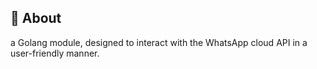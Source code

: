 ## 📖 About

a Golang module, designed to interact with the WhatsApp cloud API in a user-friendly manner.

